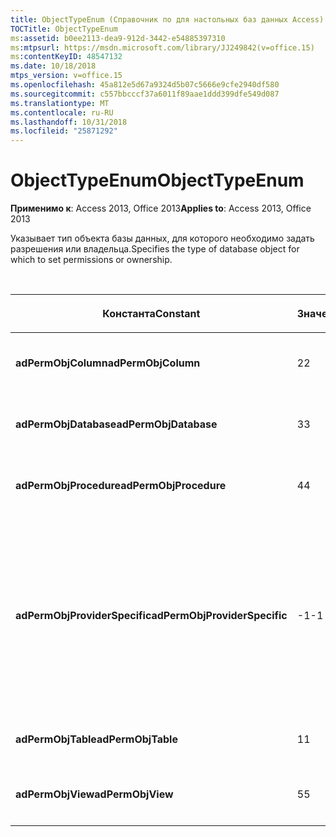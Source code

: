 ```yaml
---
title: ObjectTypeEnum (Справочник по для настольных баз данных Access)
TOCTitle: ObjectTypeEnum
ms:assetid: b0ee2113-dea9-912d-3442-e54885397310
ms:mtpsurl: https://msdn.microsoft.com/library/JJ249842(v=office.15)
ms:contentKeyID: 48547132
ms.date: 10/18/2018
mtps_version: v=office.15
ms.openlocfilehash: 45a812e5d67a9324d5b07c5666e9cfe2940df580
ms.sourcegitcommit: c557bbcccf37a6011f89aae1ddd399dfe549d087
ms.translationtype: MT
ms.contentlocale: ru-RU
ms.lasthandoff: 10/31/2018
ms.locfileid: "25871292"
---
```

# <a name="objecttypeenum"></a><span data-ttu-id="5909e-102">ObjectTypeEnum</span><span class="sxs-lookup"><span data-stu-id="5909e-102">ObjectTypeEnum</span></span>

<span data-ttu-id="5909e-103">**Применимо к**: Access 2013, Office 2013</span><span class="sxs-lookup"><span data-stu-id="5909e-103">**Applies to**: Access 2013, Office 2013</span></span>

<span data-ttu-id="5909e-104">Указывает тип объекта базы данных, для которого необходимо задать разрешения или владельца.</span><span class="sxs-lookup"><span data-stu-id="5909e-104">Specifies the type of database object for which to set permissions or ownership.</span></span>

<br/>

<table>
<colgroup>
<col style="width: 33%" />
<col style="width: 33%" />
<col style="width: 33%" />
</colgroup>
<thead>
<tr class="header">
<th><p><span data-ttu-id="5909e-105">Константа</span><span class="sxs-lookup"><span data-stu-id="5909e-105">Constant</span></span></p></th>
<th><p><span data-ttu-id="5909e-106">Значение</span><span class="sxs-lookup"><span data-stu-id="5909e-106">Value</span></span></p></th>
<th><p><span data-ttu-id="5909e-107">Описание</span><span class="sxs-lookup"><span data-stu-id="5909e-107">Description</span></span></p></th>
</tr>
</thead>
<tbody>
<tr class="odd">
<td><p><span data-ttu-id="5909e-108"><strong>adPermObjColumn</strong></span><span class="sxs-lookup"><span data-stu-id="5909e-108"><strong>adPermObjColumn</strong></span></span></p></td>
<td><p><span data-ttu-id="5909e-109">2</span><span class="sxs-lookup"><span data-stu-id="5909e-109">2</span></span></p></td>
<td><p><span data-ttu-id="5909e-110">Объект является столбец.</span><span class="sxs-lookup"><span data-stu-id="5909e-110">The object is a column.</span></span></p></td>
</tr>
<tr class="even">
<td><p><span data-ttu-id="5909e-111"><strong>adPermObjDatabase</strong></span><span class="sxs-lookup"><span data-stu-id="5909e-111"><strong>adPermObjDatabase</strong></span></span></p></td>
<td><p><span data-ttu-id="5909e-112">3</span><span class="sxs-lookup"><span data-stu-id="5909e-112">3</span></span></p></td>
<td><p><span data-ttu-id="5909e-113">Объект представляет собой базу данных.</span><span class="sxs-lookup"><span data-stu-id="5909e-113">The object is a database.</span></span></p></td>
</tr>
<tr class="odd">
<td><p><span data-ttu-id="5909e-114"><strong>adPermObjProcedure</strong></span><span class="sxs-lookup"><span data-stu-id="5909e-114"><strong>adPermObjProcedure</strong></span></span></p></td>
<td><p><span data-ttu-id="5909e-115">4</span><span class="sxs-lookup"><span data-stu-id="5909e-115">4</span></span></p></td>
<td><p><span data-ttu-id="5909e-116">Объект не является процедурой.</span><span class="sxs-lookup"><span data-stu-id="5909e-116">The object is a procedure.</span></span></p></td>
</tr>
<tr class="even">
<td><p><span data-ttu-id="5909e-117"><strong>adPermObjProviderSpecific</strong></span><span class="sxs-lookup"><span data-stu-id="5909e-117"><strong>adPermObjProviderSpecific</strong></span></span></p></td>
<td><p><span data-ttu-id="5909e-118">-1</span><span class="sxs-lookup"><span data-stu-id="5909e-118">-1</span></span></p></td>
<td><p><span data-ttu-id="5909e-119">Объект — это тип, определяемый поставщиком.</span><span class="sxs-lookup"><span data-stu-id="5909e-119">The object is a type defined by the provider.</span></span> <span data-ttu-id="5909e-120">Если параметр <em>ObjectType</em> <strong>adPermObjProviderSpecific</strong> и <em>ObjectTypeId</em> не указан, произойдет ошибка.</span><span class="sxs-lookup"><span data-stu-id="5909e-120">An error will occur if the <em>ObjectType</em> parameter is <strong>adPermObjProviderSpecific</strong> and an <em>ObjectTypeId</em> is not supplied.</span></span></p></td>
</tr>
<tr class="odd">
<td><p><span data-ttu-id="5909e-121"><strong>adPermObjTable</strong></span><span class="sxs-lookup"><span data-stu-id="5909e-121"><strong>adPermObjTable</strong></span></span></p></td>
<td><p><span data-ttu-id="5909e-122">1</span><span class="sxs-lookup"><span data-stu-id="5909e-122">1</span></span></p></td>
<td><p><span data-ttu-id="5909e-123">Объект — это таблица.</span><span class="sxs-lookup"><span data-stu-id="5909e-123">The object is a table.</span></span></p></td>
</tr>
<tr class="even">
<td><p><span data-ttu-id="5909e-124"><strong>adPermObjView</strong></span><span class="sxs-lookup"><span data-stu-id="5909e-124"><strong>adPermObjView</strong></span></span></p></td>
<td><p><span data-ttu-id="5909e-125">5</span><span class="sxs-lookup"><span data-stu-id="5909e-125">5</span></span></p></td>
<td><p><span data-ttu-id="5909e-126">Объект — это представление.</span><span class="sxs-lookup"><span data-stu-id="5909e-126">The object is a view.</span></span></p></td>
</tr>
</tbody>
</table>

